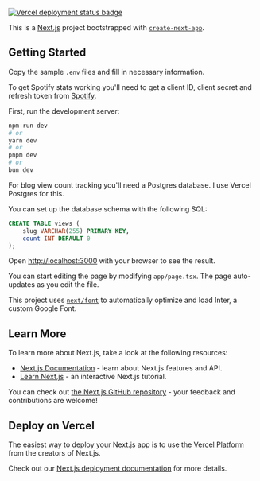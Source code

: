 <a href="https://eetueskelinen.com" target="_blank"><img alt="Vercel deployment status badge" src="https://img.shields.io/github/deployments/Eppu/portfolio-next/production?label=vercel&logo=vercel"></a>

This is a [Next.js](https://nextjs.org/) project bootstrapped with [`create-next-app`](https://github.com/vercel/next.js/tree/canary/packages/create-next-app).

## Getting Started

Copy the sample `.env` files and fill in necessary information.

To get Spotify stats working you'll need to get a client ID, client secret and refresh token from [Spotify](https://developer.spotify.com/documentation/general/guides/authorization/).

First, run the development server:

```bash
npm run dev
# or
yarn dev
# or
pnpm dev
# or
bun dev
```

For blog view count tracking you'll need a Postgres database. I use Vercel Postgres for this.

You can set up the database schema with the following SQL:

```sql
CREATE TABLE views (
    slug VARCHAR(255) PRIMARY KEY,
    count INT DEFAULT 0
);
```

Open [http://localhost:3000](http://localhost:3000) with your browser to see the result.

You can start editing the page by modifying `app/page.tsx`. The page auto-updates as you edit the file.

This project uses [`next/font`](https://nextjs.org/docs/basic-features/font-optimization) to automatically optimize and load Inter, a custom Google Font.

## Learn More

To learn more about Next.js, take a look at the following resources:

- [Next.js Documentation](https://nextjs.org/docs) - learn about Next.js features and API.
- [Learn Next.js](https://nextjs.org/learn) - an interactive Next.js tutorial.

You can check out [the Next.js GitHub repository](https://github.com/vercel/next.js/) - your feedback and contributions are welcome!

## Deploy on Vercel

The easiest way to deploy your Next.js app is to use the [Vercel Platform](https://vercel.com/new?utm_medium=default-template&filter=next.js&utm_source=create-next-app&utm_campaign=create-next-app-readme) from the creators of Next.js.

Check out our [Next.js deployment documentation](https://nextjs.org/docs/deployment) for more details.

